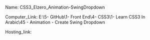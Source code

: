 
Name: CSS3_Elzero_Animation-SwingDropdown

Computer_Link: E:\5- GitHub\1- Front End\4- CSS3\1- Learn CSS3 In Arabic\45 - Animation - Create Swing Dropdown

Hosting_link:

